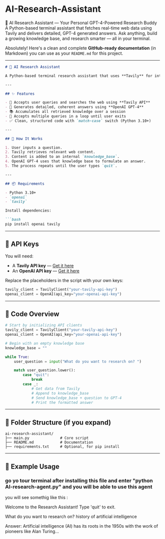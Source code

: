 # AI-Research-Assistant
🧠 AI Research Assistant — Your Personal GPT-4-Powered Research Buddy  A Python-based terminal assistant that fetches real-time web data using Tavily and delivers detailed, GPT-4 generated answers. Ask anything, build a growing knowledge base, and research smarter — all in your terminal.


Absolutely! Here's a clean and complete **GitHub-ready documentation** (in Markdown) you can use as your `README.md` for this project.

---

```markdown
# 🧠 AI Research Assistant

A Python-based terminal research assistant that uses **Tavily** for intelligent web search and **OpenAI GPT-4** to generate well-formatted, intelligent answers from the retrieved data.

---

## ✨ Features

- 🔎 Accepts user queries and searches the web using **Tavily API**
- 🧠 Generates detailed, coherent answers using **OpenAI GPT-4**
- 📚 Accumulates all retrieved knowledge over a session
- 🔁 Accepts multiple queries in a loop until user exits
- ✅ Clean, structured code with `match-case` switch (Python 3.10+)

---

## 🚀 How It Works

1. User inputs a question.
2. Tavily retrieves relevant web content.
3. Content is added to an internal `knowledge_base`.
4. OpenAI GPT-4 uses that knowledge base to formulate an answer.
5. The process repeats until the user types `quit`.

---

## 📦 Requirements

- Python 3.10+
- `openai`
- `tavily`

Install dependencies:

```bash
pip install openai tavily
```

---

## 🔐 API Keys

You will need:

- A **Tavily API key** — [Get it here](https://www.tavily.com/)
- An **OpenAI API key** — [Get it here](https://platform.openai.com/account/api-keys)

Replace the placeholders in the script with your own keys:

```python
tavily_client = TavilyClient("your-tavily-api-key")
openai_client = OpenAI(api_key="your-openai-api-key")
```

---

## 🧩 Code Overview

```python
# Start by initializing API clients
tavily_client = TavilyClient("your-tavily-api-key")
openai_client = OpenAI(api_key="your-openai-api-key")

# Begin with an empty knowledge base
knowledge_base = ""

while True:
    user_question = input("What do you want to research on? ")

    match user_question.lower():
        case "quit":
            break
        case _:
            # Get data from Tavily
            # Append to knowledge_base
            # Send knowledge_base + question to GPT-4
            # Print the formatted answer
```

---

## 📂 Folder Structure (if you expand)

```
ai-research-assistant/
├── main.py              # Core script
├── README.md            # Documentation
├── requirements.txt     # Optional, for pip install
```

---

## 🧠 Example Usage
### go yo tour terminal after installing this file and enter "python AI-research-agent.py" and you will be able to use this agent

you will see somethig like this :

Welcome to the Research Assistant! Type 'quit' to exit.

What do you want to research on? history of artificial intelligence

Answer:
Artificial intelligence (AI) has its roots in the 1950s with the work of pioneers like Alan Turing...
```
